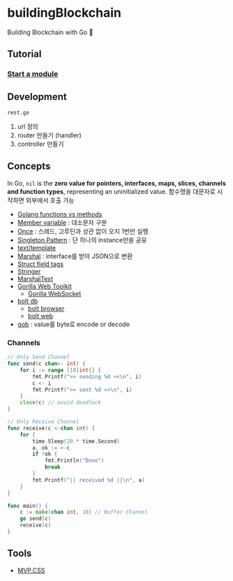 # buildingBlockchain

Building Blockchain with Go 👣

## Tutorial

### [Start a module](https://golang.org/ref/mod#go-mod-init)

## Development

`rest.go`

1. url 정의
2. router 만들기 (handler)
3. controller 만들기

## Concepts

In Go, `nil` is the **zero value for pointers, interfaces, maps, slices, channels and function types**, representing an uninitialized value.
함수명을 대문자로 시작하면 외부에서 호출 가능

- [Golang functions vs methods](https://www.sohamkamani.com/golang/functions-vs-methods/)
- [Member variable](https://cvml.tistory.com/11) : 대소문자 구분
- [Once](https://pkg.go.dev/sync#Once) : 스레드, 고루틴과 상관 없이 오지 1번만 실행
- [Singleton Pattern](https://en.wikipedia.org/wiki/Singleton_pattern) : 단 하나의 instance만을 공유
- [text/template](https://pkg.go.dev/html/template)
- [Marshal](https://jeonghwan-kim.github.io/dev/2019/01/18/go-encoding-json.html) : interface를 받아 JSON으로 변환
- [Struct field tags](https://pkg.go.dev/encoding/json#Marshal)
- [Stringer](https://pkg.go.dev/golang.org/x/tools/cmd/stringer)
- [MarshalText](https://pkg.go.dev/encoding#TextMarshaler)
- [Gorilla Web Toolkit](https://www.gorillatoolkit.org/)
  - [Gorilla WebSocket](https://pkg.go.dev/github.com/gorilla/websocket)
- [bolt db](https://github.com/boltdb/bolt)
  - [bolt browser](https://github.com/br0xen/boltbrowser)
  - [bolt web](https://github.com/evnix/boltdbweb)
- [gob](https://pkg.go.dev/encoding/gob) : value를 byte로 encode or decode

### Channels

```go
// Only Send Channel
func send(c chan<- int) {
	for i := range [10]int{} {
		fmt.Printf(">> sending %d <<\n", i)
		c <- i
		fmt.Printf(">> sent %d <<\n", i)
	}
	close(c) // avoid deadlock
}

// Only Receive Channel
func receive(c <-chan int) {
	for {
		time.Sleep(10 * time.Second)
		a, ok := <-c
		if !ok {
			fmt.Println("Done")
			break
		}
		fmt.Printf("|| received %d ||\n", a)
	}
}

func main() {
	c := make(chan int, 10) // Buffer Channel
	go send(c)
	receive(c)
}
```

## Tools

- [MVP.CSS](https://andybrewer.github.io/mvp/)

